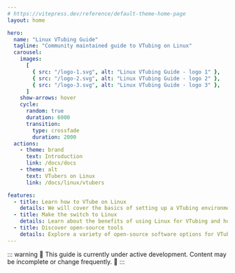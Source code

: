 ```yaml
---
# https://vitepress.dev/reference/default-theme-home-page
layout: home

hero:
  name: "Linux VTubing Guide"
  tagline: "Community maintained guide to VTubing on Linux"
  carousel:
    images:
      [
        { src: "/logo-1.svg", alt: "Linux VTubing Guide - logo 1" },
        { src: "/logo-2.svg", alt: "Linux VTubing Guide - logo 2" },
        { src: "/logo-3.svg", alt: "Linux VTubing Guide - logo 3" },
      ]
    show-arrows: hover
    cycle:
      random: true
      duration: 6000
      transition:
        type: crossfade
        duration: 2000
  actions:
    - theme: brand
      text: Introduction
      link: /docs/docs
    - theme: alt
      text: VTubers on Linux
      link: /docs/linux/vtubers

features:
  - title: Learn how to VTube on Linux
    details: We will cover the basics of setting up a VTubing environment on Linux, including software recommendations and configuration tips.
  - title: Make the switch to Linux
    details: Learn about the benefits of using Linux for VTubing and how to transition your existing setup.
  - title: Discover open-source tools
    details: Explore a variety of open-source software options for VTubing, from 2D to 3D applications.
---
```


::: warning
🚧 This guide is currently under active development. Content may be incomplete or change frequently. 🚧 :::
